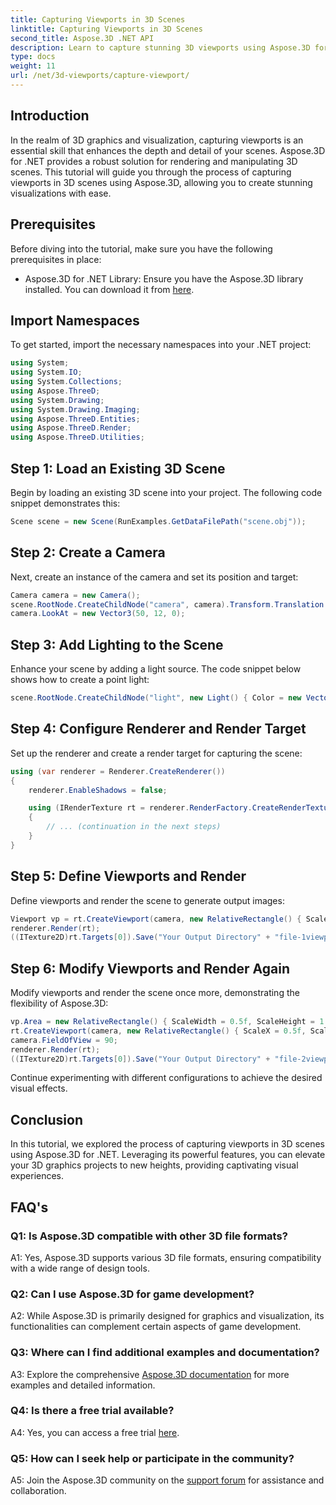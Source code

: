 ```yaml
---
title: Capturing Viewports in 3D Scenes
linktitle: Capturing Viewports in 3D Scenes
second_title: Aspose.3D .NET API
description: Learn to capture stunning 3D viewports using Aspose.3D for .NET. Step-by-step guide for rendering scenes with flexibility.
type: docs
weight: 11
url: /net/3d-viewports/capture-viewport/
---
```

## Introduction

In the realm of 3D graphics and visualization, capturing viewports is an essential skill that enhances the depth and detail of your scenes. Aspose.3D for .NET provides a robust solution for rendering and manipulating 3D scenes. This tutorial will guide you through the process of capturing viewports in 3D scenes using Aspose.3D, allowing you to create stunning visualizations with ease.

## Prerequisites

Before diving into the tutorial, make sure you have the following prerequisites in place:

- Aspose.3D for .NET Library: Ensure you have the Aspose.3D library installed. You can download it from [here](https://releases.aspose.com/3d/net/).

## Import Namespaces

To get started, import the necessary namespaces into your .NET project:

```csharp
using System;
using System.IO;
using System.Collections;
using Aspose.ThreeD;
using System.Drawing;
using System.Drawing.Imaging;
using Aspose.ThreeD.Entities;
using Aspose.ThreeD.Render;
using Aspose.ThreeD.Utilities;
```

## Step 1: Load an Existing 3D Scene

Begin by loading an existing 3D scene into your project. The following code snippet demonstrates this:

```csharp
Scene scene = new Scene(RunExamples.GetDataFilePath("scene.obj"));
```

## Step 2: Create a Camera

Next, create an instance of the camera and set its position and target:

```csharp
Camera camera = new Camera();
scene.RootNode.CreateChildNode("camera", camera).Transform.Translation = new Vector3(2, 44, 66);
camera.LookAt = new Vector3(50, 12, 0);
```

## Step 3: Add Lighting to the Scene

Enhance your scene by adding a light source. The code snippet below shows how to create a point light:

```csharp
scene.RootNode.CreateChildNode("light", new Light() { Color = new Vector3(Color.White), LightType = LightType.Point }).Transform.Translation = new Vector3(26, 57, 43);
```

## Step 4: Configure Renderer and Render Target

Set up the renderer and create a render target for capturing the scene:

```csharp
using (var renderer = Renderer.CreateRenderer())
{
    renderer.EnableShadows = false;

    using (IRenderTexture rt = renderer.RenderFactory.CreateRenderTexture(new RenderParameters(), 1, 1024, 1024))
    {
        // ... (continuation in the next steps)
    }
}
```

## Step 5: Define Viewports and Render

Define viewports and render the scene to generate output images:

```csharp
Viewport vp = rt.CreateViewport(camera, new RelativeRectangle() { ScaleWidth = 1, ScaleHeight = 1 });
renderer.Render(rt);
((ITexture2D)rt.Targets[0]).Save("Your Output Directory" + "file-1viewports_out.png", ImageFormat.Png);
```

## Step 6: Modify Viewports and Render Again

Modify viewports and render the scene once more, demonstrating the flexibility of Aspose.3D:

```csharp
vp.Area = new RelativeRectangle() { ScaleWidth = 0.5f, ScaleHeight = 1 };
rt.CreateViewport(camera, new RelativeRectangle() { ScaleX = 0.5f, ScaleWidth = 0.5f, ScaleHeight = 1 });
camera.FieldOfView = 90;
renderer.Render(rt);
((ITexture2D)rt.Targets[0]).Save("Your Output Directory" + "file-2viewports_out.png", ImageFormat.Png);
```

Continue experimenting with different configurations to achieve the desired visual effects.

## Conclusion

In this tutorial, we explored the process of capturing viewports in 3D scenes using Aspose.3D for .NET. Leveraging its powerful features, you can elevate your 3D graphics projects to new heights, providing captivating visual experiences.

## FAQ's

### Q1: Is Aspose.3D compatible with other 3D file formats?

A1: Yes, Aspose.3D supports various 3D file formats, ensuring compatibility with a wide range of design tools.

### Q2: Can I use Aspose.3D for game development?

A2: While Aspose.3D is primarily designed for graphics and visualization, its functionalities can complement certain aspects of game development.

### Q3: Where can I find additional examples and documentation?

A3: Explore the comprehensive [Aspose.3D documentation](https://reference.aspose.com/3d/net/) for more examples and detailed information.

### Q4: Is there a free trial available?

A4: Yes, you can access a free trial [here](https://releases.aspose.com/).

### Q5: How can I seek help or participate in the community?

A5: Join the Aspose.3D community on the [support forum](https://forum.aspose.com/c/3d/18) for assistance and collaboration.
